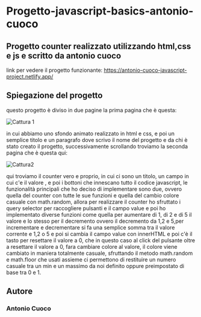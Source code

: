# Progetto-javascript-basics-antonio-cuoco
## Progetto counter realizzato utilizzando html,css e js e scritto da antonio cuoco
link per vedere il progetto funzionante: https://antonio-cuoco-javascript-project.netlify.app/
## Spiegazione del progetto

questo progetto è diviso in due pagine la prima pagina che è questa:

![Cattura 1](https://user-images.githubusercontent.com/30431200/200117373-af132631-fbbc-4ce8-9054-b6338881b09b.PNG)

in cui abbiamo uno sfondo animato realizzato in html e css, e poi un semplice titolo e un paragrafo dove scrivo il nome del progetto e da chi è stato creato il progetto,
successivamente scrollando troviamo la seconda pagina che è questa qui:

![Cattura2](https://user-images.githubusercontent.com/30431200/200117524-e87d0c26-9450-4553-9824-e0f2ed721e83.PNG)

qui troviamo il counter vero e proprio, in cui ci sono un titolo, un campo in cui c'e il valore , e poi i bottoni che innescano tutto il codice javascript, le funzionalità principali che ho deciso di implementare sono due, ovvero quella del counter con tutte le sue funzioni e quella del cambio colore casuale con math.random, allora per realizzare il counter ho sfruttato i query selector per raccogliere pulsanti e il campo value e poi ho implementato diverse funzioni come quella per aumentare di 1, di 2 e di 5 il valore e lo stesso per il decremento ovvero il decremento da 1,2 e 5,per incrementare e decrementare si fa una semplice somma tra il valore corrente e 1,2 o 5 e poi si cambia il campo value con innerHTML e poi c'è il tasto per resettare il valore a 0, che in questo caso al click del pulsante oltre a resettare il valore a 0, fara cambiare colore al valore, il colore viene cambiato in maniera totalmente casuale, sfruttando il metodo math.random e math.floor che usati assieme ci permettono di restituire un numero casuale tra un min e un massimo da noi definito oppure preimpostato di base tra 0 e 1.

## Autore 

### Antonio Cuoco

